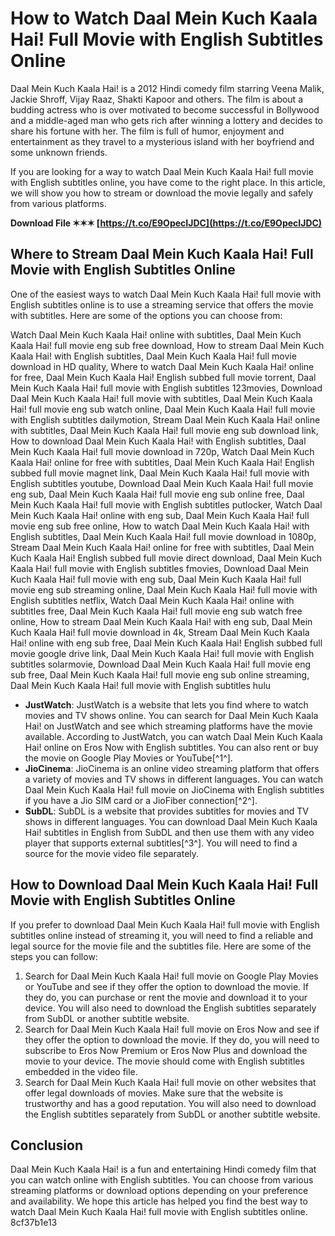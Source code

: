 
 
# How to Watch Daal Mein Kuch Kaala Hai! Full Movie with English Subtitles Online
 
Daal Mein Kuch Kaala Hai! is a 2012 Hindi comedy film starring Veena Malik, Jackie Shroff, Vijay Raaz, Shakti Kapoor and others. The film is about a budding actress who is over motivated to become successful in Bollywood and a middle-aged man who gets rich after winning a lottery and decides to share his fortune with her. The film is full of humor, enjoyment and entertainment as they travel to a mysterious island with her boyfriend and some unknown friends.
 
If you are looking for a way to watch Daal Mein Kuch Kaala Hai! full movie with English subtitles online, you have come to the right place. In this article, we will show you how to stream or download the movie legally and safely from various platforms.
 
**Download File ✶✶✶ [https://t.co/E9OpecIJDC](https://t.co/E9OpecIJDC)**


 
## Where to Stream Daal Mein Kuch Kaala Hai! Full Movie with English Subtitles Online
 
One of the easiest ways to watch Daal Mein Kuch Kaala Hai! full movie with English subtitles online is to use a streaming service that offers the movie with subtitles. Here are some of the options you can choose from:
 
Watch Daal Mein Kuch Kaala Hai! online with subtitles,  Daal Mein Kuch Kaala Hai! full movie eng sub free download,  How to stream Daal Mein Kuch Kaala Hai! with English subtitles,  Daal Mein Kuch Kaala Hai! full movie download in HD quality,  Where to watch Daal Mein Kuch Kaala Hai! online for free,  Daal Mein Kuch Kaala Hai! English subbed full movie torrent,  Daal Mein Kuch Kaala Hai! full movie with English subtitles 123movies,  Download Daal Mein Kuch Kaala Hai! full movie with subtitles,  Daal Mein Kuch Kaala Hai! full movie eng sub watch online,  Daal Mein Kuch Kaala Hai! full movie with English subtitles dailymotion,  Stream Daal Mein Kuch Kaala Hai! online with subtitles,  Daal Mein Kuch Kaala Hai! full movie eng sub download link,  How to download Daal Mein Kuch Kaala Hai! with English subtitles,  Daal Mein Kuch Kaala Hai! full movie download in 720p,  Watch Daal Mein Kuch Kaala Hai! online for free with subtitles,  Daal Mein Kuch Kaala Hai! English subbed full movie magnet link,  Daal Mein Kuch Kaala Hai! full movie with English subtitles youtube,  Download Daal Mein Kuch Kaala Hai! full movie eng sub,  Daal Mein Kuch Kaala Hai! full movie eng sub online free,  Daal Mein Kuch Kaala Hai! full movie with English subtitles putlocker,  Watch Daal Mein Kuch Kaala Hai! online with eng sub,  Daal Mein Kuch Kaala Hai! full movie eng sub free online,  How to watch Daal Mein Kuch Kaala Hai! with English subtitles,  Daal Mein Kuch Kaala Hai! full movie download in 1080p,  Stream Daal Mein Kuch Kaala Hai! online for free with subtitles,  Daal Mein Kuch Kaala Hai! English subbed full movie direct download,  Daal Mein Kuch Kaala Hai! full movie with English subtitles fmovies,  Download Daal Mein Kuch Kaala Hai! full movie with eng sub,  Daal Mein Kuch Kaala Hai! full movie eng sub streaming online,  Daal Mein Kuch Kaala Hai! full movie with English subtitles netflix,  Watch Daal Mein Kuch Kaala Hai! online with subtitles free,  Daal Mein Kuch Kaala Hai! full movie eng sub watch free online,  How to stream Daal Mein Kuch Kaala Hai! with eng sub,  Daal Mein Kuch Kaala Hai! full movie download in 4k,  Stream Daal Mein Kuch Kaala Hai! online with eng sub free,  Daal Mein Kuch Kaala Hai! English subbed full movie google drive link,  Daal Mein Kuch Kaala Hai! full movie with English subtitles solarmovie,  Download Daal Mein Kuch Kaala Hai! full movie eng sub free,  Daal Mein Kuch Kaala Hai! full movie eng sub online streaming,  Daal Mein Kuch Kaala Hai! full movie with English subtitles hulu
 
- **JustWatch**: JustWatch is a website that lets you find where to watch movies and TV shows online. You can search for Daal Mein Kuch Kaala Hai! on JustWatch and see which streaming platforms have the movie available. According to JustWatch, you can watch Daal Mein Kuch Kaala Hai! online on Eros Now with English subtitles. You can also rent or buy the movie on Google Play Movies or YouTube[^1^].
- **JioCinema**: JioCinema is an online video streaming platform that offers a variety of movies and TV shows in different languages. You can watch Daal Mein Kuch Kaala Hai! full movie on JioCinema with English subtitles if you have a Jio SIM card or a JioFiber connection[^2^].
- **SubDL**: SubDL is a website that provides subtitles for movies and TV shows in different languages. You can download Daal Mein Kuch Kaala Hai! subtitles in English from SubDL and then use them with any video player that supports external subtitles[^3^]. You will need to find a source for the movie video file separately.

## How to Download Daal Mein Kuch Kaala Hai! Full Movie with English Subtitles Online
 
If you prefer to download Daal Mein Kuch Kaala Hai! full movie with English subtitles online instead of streaming it, you will need to find a reliable and legal source for the movie file and the subtitles file. Here are some of the steps you can follow:

1. Search for Daal Mein Kuch Kaala Hai! full movie on Google Play Movies or YouTube and see if they offer the option to download the movie. If they do, you can purchase or rent the movie and download it to your device. You will also need to download the English subtitles separately from SubDL or another subtitle website.
2. Search for Daal Mein Kuch Kaala Hai! full movie on Eros Now and see if they offer the option to download the movie. If they do, you will need to subscribe to Eros Now Premium or Eros Now Plus and download the movie to your device. The movie should come with English subtitles embedded in the video file.
3. Search for Daal Mein Kuch Kaala Hai! full movie on other websites that offer legal downloads of movies. Make sure that the website is trustworthy and has a good reputation. You will also need to download the English subtitles separately from SubDL or another subtitle website.

## Conclusion
 
Daal Mein Kuch Kaala Hai! is a fun and entertaining Hindi comedy film that you can watch online with English subtitles. You can choose from various streaming platforms or download options depending on your preference and availability. We hope this article has helped you find the best way to watch Daal Mein Kuch Kaala Hai! full movie with English subtitles online.
 8cf37b1e13
 
